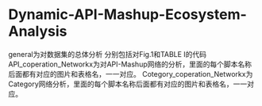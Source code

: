 # Dynamic-API-Mashup-Ecosystem-Analysis
general为对数据集的总体分析 分别包括对Fig.1和TABLE I的代码
API_coperation_Networkx为对API-Mashup网络的分析，里面的每个脚本名称后面都有对应的图片和表格名，一一对应。
Cotegory_coperation_Networkx为Category网络分析，里面的每个脚本名称后面都有对应的图片和表格名，一一对应。
